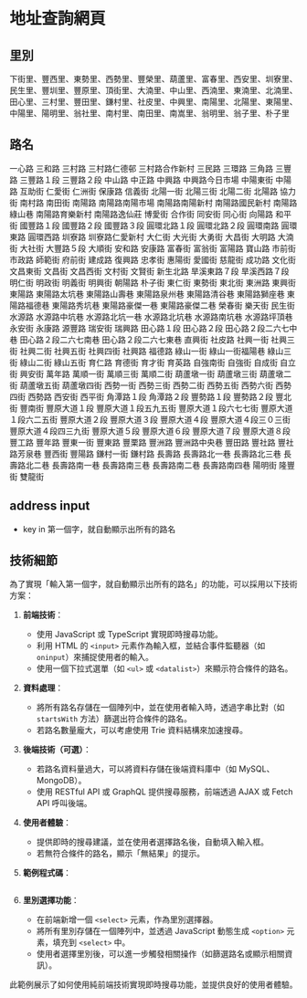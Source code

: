 # 地址查詢網頁

## 里別

下街里、豐西里、東勢里、西勢里、豐榮里、葫蘆里、富春里、西安里、圳寮里、民生里、豐圳里、豐原里、頂街里、大湳里、中山里、西湳里、東湳里、北湳里、田心里、三村里、豐田里、鎌村里、社皮里、中興里、南陽里、北陽里、東陽里、中陽里、陽明里、翁社里、南村里、南田里、南嵩里、翁明里、翁子里、朴子里

## 路名

一心路 三和路 三村路
三村路仁德邨 三村路合作新村 三民路
三環路 三角路 三豐路
三豐路１段 三豐路２段 中山路
中正路 中興路 中興路今日市場
中陽東街 中陽路 互助街
仁愛街 仁洲街 保康路
信義街 北陽一街 北陽三街
北陽二街 北陽路 協力街
南村路 南田街 南陽路
南陽路南陽市場 南陽路南陽新村 南陽路國民新村
南陽路綠山巷 南陽路育樂新村 南陽路逸仙莊
博愛街 合作街 同安街
同心街 向陽路 和平街
國豐路１段 國豐路２段 國豐路３段
圓環北路１段 圓環北路２段 圓環南路
圓環東路 圓環西路 圳寮路
圳寮路仁愛新村 大仁街 大光街
大勇街 大昌街 大明路
大湳街 大社街 大豐路５段
大順街 安和路 安康路
富春街 富翁街 富陽路
寶山路 市前街 市政路
師範街 府前街 建成路
復興路 忠孝街 惠陽街
愛國街 慈龍街 成功路
文化街 文昌東街 文昌街
文昌西街 文村街 文賢街
新生北路 旱溪東路７段 旱溪西路７段
明仁街 明政街 明義街
明興街 朝陽路 朴子街
東仁街 東勢街 東北街
東洲路 東興街 東陽路
東陽路太坑巷 東陽路山壽巷 東陽路泉州巷
東陽路清谷巷 東陽路獅座巷 東陽路福德巷
東陽路秀坑巷 東陽路豪傑一巷 東陽路豪傑二巷
榮春街 樂天街 民生街
水源路 水源路中坑巷 水源路北坑一巷
水源路北坑巷 水源路南坑巷 水源路坪頂巷
永安街 永康路 源豐路
瑞安街 瑞興路 田心路１段
田心路２段 田心路２段二六七中巷 田心路２段二六七南巷
田心路２段二六七東巷 直興街 社皮路
社興一街 社興三街 社興二街
社興五街 社興四街 社興路
福德路 綠山一街 綠山一街福陽巷
綠山三街 綠山二街 綠山五街
育仁路 育德街 育才街
育英路 自強南街 自強街
自成街 自立街 興安街
萬年路 萬順一街 萬順三街
萬順二街 葫蘆墩一街 葫蘆墩三街
葫蘆墩二街 葫蘆墩五街 葫蘆墩四街
西勢一街 西勢三街 西勢二街
西勢五街 西勢六街 西勢四街
西勢路 西安街 西平街
角潭路１段 角潭路２段 豐勢路１段
豐勢路２段 豐北街 豐南街
豐原大道１段 豐原大道１段五九五街 豐原大道１段六七七街
豐原大道１段六二五街 豐原大道２段 豐原大道３段
豐原大道４段 豐原大道４段三０三街 豐原大道４段四三九街
豐原大道５段 豐原大道６段 豐原大道７段
豐原大道８段 豐工路 豐年路
豐東一街 豐東路 豐栗路
豐洲路 豐洲路中央巷 豐田路
豐社路 豐社路芳泉巷 豐西街
豐陽路 鎌村一街 鎌村路
長壽路 長壽路北一巷 長壽路北三巷
長壽路北二巷 長壽路南一巷 長壽路南三巷
長壽路南二巷 長壽路南四巷 陽明街
隆豐街 雙龍街

## address input

+ key in 第一個字，就自動顯示出所有的路名

## 技術細節

為了實現「輸入第一個字，就自動顯示出所有的路名」的功能，可以採用以下技術方案：

1. **前端技術**：

   + 使用 JavaScript 或 TypeScript 實現即時搜尋功能。
   + 利用 HTML 的 `<input>` 元素作為輸入框，並結合事件監聽器（如 `oninput`）來捕捉使用者的輸入。
   + 使用一個下拉式選單（如 `<ul>` 或 `<datalist>`）來顯示符合條件的路名。

2. **資料處理**：

   + 將所有路名存儲在一個陣列中，並在使用者輸入時，透過字串比對（如 `startsWith` 方法）篩選出符合條件的路名。
   + 若路名數量龐大，可以考慮使用 Trie 資料結構來加速搜尋。

3. **後端技術（可選）**：

   + 若路名資料量過大，可以將資料存儲在後端資料庫中（如 MySQL、MongoDB）。
   + 使用 RESTful API 或 GraphQL 提供搜尋服務，前端透過 AJAX 或 Fetch API 呼叫後端。

4. **使用者體驗**：

   + 提供即時的搜尋建議，並在使用者選擇路名後，自動填入輸入框。
   + 若無符合條件的路名，顯示「無結果」的提示。

5. **範例程式碼**：

   ```html

   ```

6. **里別選擇功能**：

   + 在前端新增一個 `<select>` 元素，作為里別選擇器。
   + 將所有里別存儲在一個陣列中，並透過 JavaScript 動態生成 `<option>` 元素，填充到 `<select>` 中。
   + 使用者選擇里別後，可以進一步觸發相關操作（如篩選路名或顯示相關資訊）。

此範例展示了如何使用純前端技術實現即時搜尋功能，並提供良好的使用者體驗。